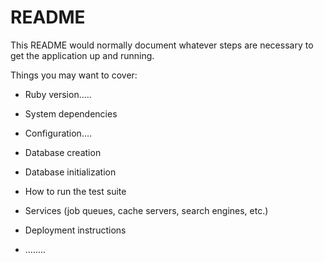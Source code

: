 # README

This README would normally document whatever steps are necessary to get the
application up and running.

Things you may want to cover:

* Ruby version.....

* System dependencies

* Configuration....

* Database creation

* Database initialization

* How to run the test suite

* Services (job queues, cache servers, search engines, etc.)

* Deployment instructions

* ........

